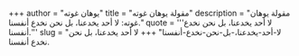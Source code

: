 +++
author = "يوهان غوته"
title = "مقولة يوهان غوته"
description = "مقولة يوهان غوته: لا أحد يخدعنا، بل نحن نخدع أنفسنا."
quote = '''لا أحد يخدعنا، بل نحن نخدع أنفسنا.'''
slug = "لا-أحد-يخدعنا،-بل-نحن-نخدع-أنفسنا"
+++
لا أحد يخدعنا، بل نحن نخدع أنفسنا.
